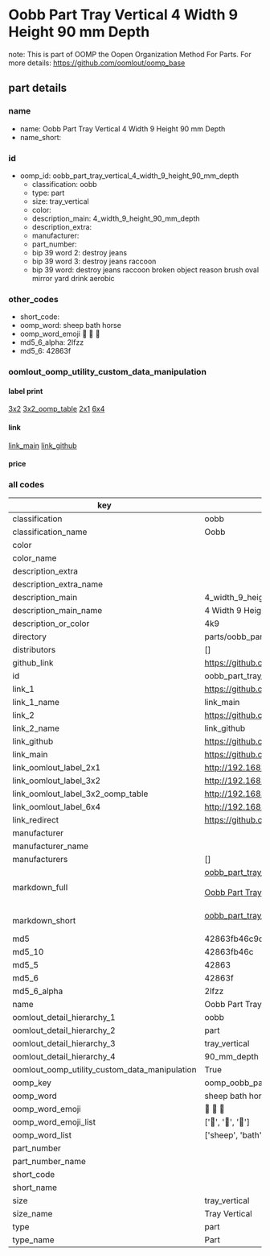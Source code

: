 # Oobb Part Tray Vertical 4 Width 9 Height 90 mm Depth  

note: This is part of OOMP the Oopen Organization Method For Parts. For more details: https://github.com/oomlout/oomp_base

##  part details
  







### name
* name: Oobb Part Tray Vertical 4 Width 9 Height 90 mm Depth
* name_short: 
### id
* oomp_id: oobb_part_tray_vertical_4_width_9_height_90_mm_depth
  * classification: oobb
  * type: part
  * size: tray_vertical
  * color: 
  * description_main: 4_width_9_height_90_mm_depth
  * description_extra: 
  * manufacturer: 
  * part_number: 
  * bip 39 word 2: destroy jeans
  * bip 39 word 3: destroy jeans raccoon
  * bip 39 word: destroy jeans raccoon broken object reason brush oval mirror yard drink aerobic

### other_codes
* short_code: 
* oomp_word: sheep bath horse
* oomp_word_emoji :sheep: :bath: :horse:
* md5_6_alpha: 2lfzz
* md5_6: 42863f






### oomlout_oomp_utility_custom_data_manipulation
#### label print
[3x2](http://192.168.1.245:1112/?label=oomp%202lfzz)
[3x2_oomp_table](http://192.168.1.108:1112/?label=oomp%202lfzz)
[2x1](http://192.168.1.242:1112/?label=oomp%202lfzz)
[6x4](http://192.168.1.55:1112/?label=oomp%202lfzz)    

#### link

[link_main](https://github.com/oomlout/oomlout_oomp_version_1_messy/tree/main/parts/oobb_part_tray_vertical_4_width_9_height_90_mm_depth) [link_github](https://github.com/oomlout/oomlout_oomp_version_1_messy/tree/main/parts/oobb_part_tray_vertical_4_width_9_height_90_mm_depth)                             

#### price







### all codes 
| key | value |  
| --- | --- |  
| classification | oobb |  
| classification_name | Oobb |  
| color |  |  
| color_name |  |  
| description_extra |  |  
| description_extra_name |  |  
| description_main | 4_width_9_height_90_mm_depth |  
| description_main_name | 4 Width 9 Height 90 mm Depth |  
| description_or_color | 4k9 |  
| directory | parts/oobb_part_tray_vertical_4_width_9_height_90_mm_depth |  
| distributors | [] |  
| github_link | https://github.com/oomlout/oomlout_oomp_part_src/tree/main/parts/oobb_part_tray_vertical_4_width_9_height_90_mm_depth |  
| id | oobb_part_tray_vertical_4_width_9_height_90_mm_depth |  
| link_1 | https://github.com/oomlout/oomlout_oomp_version_1_messy/tree/main/parts/oobb_part_tray_vertical_4_width_9_height_90_mm_depth |  
| link_1_name | link_main |  
| link_2 | https://github.com/oomlout/oomlout_oomp_version_1_messy/tree/main/parts/oobb_part_tray_vertical_4_width_9_height_90_mm_depth |  
| link_2_name | link_github |  
| link_github | https://github.com/oomlout/oomlout_oomp_version_1_messy/tree/main/parts/oobb_part_tray_vertical_4_width_9_height_90_mm_depth |  
| link_main | https://github.com/oomlout/oomlout_oomp_version_1_messy/tree/main/parts/oobb_part_tray_vertical_4_width_9_height_90_mm_depth |  
| link_oomlout_label_2x1 | http://192.168.1.242:1112/?label=oomp%202lfzz |  
| link_oomlout_label_3x2 | http://192.168.1.245:1112/?label=oomp%202lfzz |  
| link_oomlout_label_3x2_oomp_table | http://192.168.1.108:1112/?label=oomp%202lfzz |  
| link_oomlout_label_6x4 | http://192.168.1.55:1112/?label=oomp%202lfzz |  
| link_redirect | https://github.com/oomlout/oomlout_oomp_version_1_messy/tree/main/parts/oobb_part_tray_vertical_4_width_9_height_90_mm_depth |  
| manufacturer |  |  
| manufacturer_name |  |  
| manufacturers | [] |  
| markdown_full | [oobb_part_tray_vertical_4_width_9_height_90_mm_depth](none)<br>[](none)<br>[Oobb Part Tray Vertical 4 Width 9 Height 90 Mm Depth](none)<br><br> |  
| markdown_short | [oobb_part_tray_vertical_4_width_9_height_90_mm_depth](none)<br><br> |  
| md5 | 42863fb46c9da3a6cc4c01c9609de9e1 |  
| md5_10 | 42863fb46c |  
| md5_5 | 42863 |  
| md5_6 | 42863f |  
| md5_6_alpha | 2lfzz |  
| name | Oobb Part Tray Vertical 4 Width 9 Height 90 mm Depth |  
| oomlout_detail_hierarchy_1 | oobb |  
| oomlout_detail_hierarchy_2 | part |  
| oomlout_detail_hierarchy_3 | tray_vertical |  
| oomlout_detail_hierarchy_4 | 90_mm_depth |  
| oomlout_oomp_utility_custom_data_manipulation | True |  
| oomp_key | oomp_oobb_part_tray_vertical_4_width_9_height_90_mm_depth |  
| oomp_word | sheep bath horse |  
| oomp_word_emoji | :sheep: :bath: :horse: |  
| oomp_word_emoji_list | [':sheep:', ':bath:', ':horse:'] |  
| oomp_word_list | ['sheep', 'bath', 'horse'] |  
| part_number |  |  
| part_number_name |  |  
| short_code |  |  
| short_name |  |  
| size | tray_vertical |  
| size_name | Tray Vertical |  
| type | part |  
| type_name | Part |  

